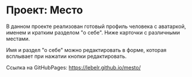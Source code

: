 # Проект: Место

В данном проекте реализован готовый профиль человека с аватаркой, именем и кратким разделом "о себе". Ниже карточки с различными местами.

Имя и раздел "о себе" можно редактировать в форме, которая всплывает при нажатии кнопки редактировать.

Ссылка на GitHubPages: https://lebelr.github.io/mesto/
